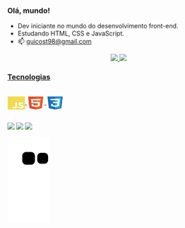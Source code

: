### Olá, mundo!
- Dev iniciante no mundo do desenvolvimento front-end.
- Estudando HTML, CSS e JavaScript.
- 📫 guicost98@gmail.com


<div align="center">
  <a href="https://github.com/guicostads">
  <img height="180em" src="https://github-readme-stats.vercel.app/api?username=guicostads&show_icons=true&theme=dracula&include_all_commits=true&count_private=true"/>
  <img height="170em" src="https://github-readme-stats.vercel.app/api/top-langs/?username=guicostads&layout=compact&langs_count=7&theme=dracula"/>
</div>

### Tecnologias
  <div style="display: inline_block"><br>
  <img align="center" alt="Mateus-Js" height="30" width="40" src="https://raw.githubusercontent.com/devicons/devicon/master/icons/javascript/javascript-plain.svg">
  <img align="center" alt="Mateus-HTML" height="30" width="40" src="https://raw.githubusercontent.com/devicons/devicon/master/icons/html5/html5-original.svg">
  <img align="center" alt="Mateus-CSS" height="30" width="40" src="https://raw.githubusercontent.com/devicons/devicon/master/icons/css3/css3-original.svg">
</div>
  
 ##
  
  <div> 
  <a href="https://www.instagram.com/_guicostads/" target="_blank"><img src="https://img.shields.io/badge/-Instagram-%23E4405F?style=for-the-badge&logo=instagram&logoColor=white" target="_blank"></a> 
  <a href = "mailto:guicost98@gmail.com"><img src="https://img.shields.io/badge/-Gmail-%23333?style=for-the-badge&logo=gmail&logoColor=white" target="_blank"></a>
  <a href="www.linkedin.com/in/guilherme-costa-901653189" target="_blank"><img src="https://img.shields.io/badge/-LinkedIn-%230077B5?style=for-the-badge&logo=linkedin&logoColor=white" target="_blank"> </a> 
 
  ![Snake animation](https://github.com/Mateus-Batista12/Mateus-Batista12/blob/output/github-contribution-grid-snake.svg)
 
</div>
